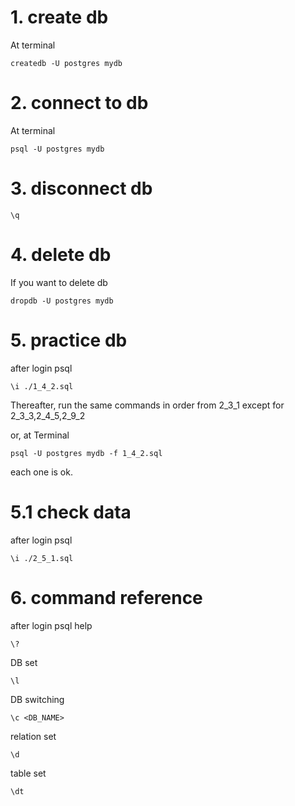 # 1. create db
At terminal
```
createdb -U postgres mydb
```

# 2. connect to db
At terminal
```
psql -U postgres mydb
```
# 3. disconnect db
```
\q
```

# 4. delete db
If you want to delete db
```
dropdb -U postgres mydb
```
# 5. practice db
after login psql
```
\i ./1_4_2.sql
```
Thereafter, run the same commands in order from 2_3_1
except for 2_3_3,2_4_5,2_9_2

or, at Terminal
```
psql -U postgres mydb -f 1_4_2.sql
```
each one is ok.

# 5.1 check data
after login psql
 ```
\i ./2_5_1.sql
```

# 6. command reference
after login psql
help
```
\?
```
DB set
```
\l
```
DB switching
```
\c <DB_NAME>
```
relation set
```
\d
```
table set
```
\dt
```